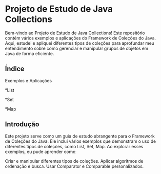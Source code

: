 # Projeto de Estudo de Java Collections

Bem-vindo ao Projeto de Estudo de Java Collections! Este repositório contém vários exemplos e aplicações do Framework de Coleções do Java. Aqui, estudei e apliquei diferentes tipos de coleções para aprofundar meu entendimento sobre como gerenciar e manipular grupos de objetos em Java de forma eficiente.

## Índice
Exemplos e Aplicações

°List

°Set

°Map

## Introdução
Este projeto serve como um guia de estudo abrangente para o Framework de Coleções do Java. Ele inclui vários exemplos que demonstram o uso de diferentes tipos de coleções, como List, Set, Map. Ao explorar esses exemplos, eu pude aprender como:

Criar e manipular diferentes tipos de coleções.
Aplicar algoritmos de ordenação e busca.
Usar Comparator e Comparable personalizados.

